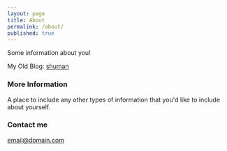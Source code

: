 ```yaml
---
layout: page
title: About
permalink: /about/
published: true
---
```


Some information about you!

My Old Blog: [shuman](http://cnblogs.com/shuman "To the groom, to the bride")

### More Information

A place to include any other types of information that you'd like to include about yourself.

### Contact me

[email@domain.com](mailto:email@domain.com)

